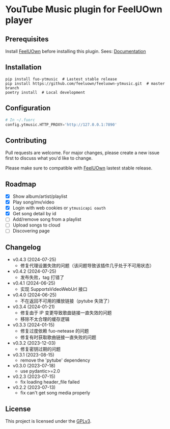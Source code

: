 # YouTube Music plugin for FeelUOwn player

## Prerequisites

Install [FeelUOwn](https://github.com/feeluown/FeelUOwn) before installing this plugin.
Sees: [Documentation](https://feeluown.readthedocs.io/)

## Installation

```shell
pip install fuo-ytmusic  # Lastest stable release
pip install https://github.com/feeluown/feeluown-ytmusic.git  # master branch
poetry install  # Local development
```

## Configuration

```python
# In ~/.fuorc
config.ytmusic.HTTP_PROXY='http://127.0.0.1:7890'
```

## Contributing

Pull requests are welcome. For major changes, please create a new issue first to discuss what you'd like to change.

Please make sure to compatible with [FeelUOwn](https://github.com/feeluown/FeelUOwn) lastest stable release.

## Roadmap

- [x] Show album/artist/playlist
- [x] Play song/mv/video
- [x] Login with web cookies or `ytmusicapi oauth`
- [x] Get song detail by id
- [ ] Add/remove song from a playlist
- [ ] Upload songs to cloud
- [ ] Discovering page

## Changelog
- v0.4.3 (2024-07-25)
  - 修复代理设置失效的问题（该问题导致该插件几乎处于不可用状态）
- v0.4.2 (2024-07-25)
  - 发布失败，tag 打错了
- v0.4.1 (2024-06-25)
  - 实现 SupportsVideoWebUrl 接口
- v0.4.0 (2024-06-25)
  - 不在返回不可用的播放链接（pytube 失效了）
- v0.3.4 (2024-01-21)
  - 修复由于 IP 变更导致歌曲链接一直失效的问题
  - 移除不太合理的缓存逻辑
- v0.3.3 (2024-01-15)
  - 修复过度依赖 fuo-netease 的问题
  - 修复有时获取歌曲链接一直失败的问题
- v0.3.2 (2023-12-03)
  - 修复密钥过期的问题
- v0.3.1 (2023-08-15)
  - remove the 'pytube' dependency
- v0.3.0 (2023-07-18)
  - use pydantic>=2.0
- v0.2.3 (2023-07-15)
  - fix loading header_file failed
- v0.2.2 (2023-07-13)
  - fix can't get song media properly

## License

This project is licensed under the [GPLv3](LICENSE.txt).
